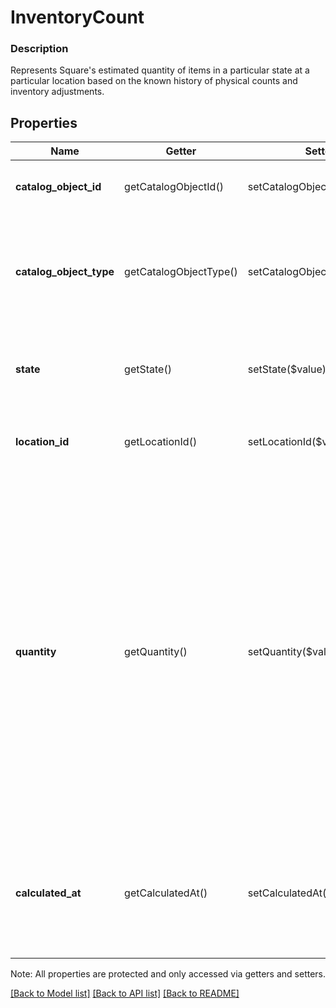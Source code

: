 # InventoryCount

### Description

Represents Square's estimated quantity of items in a particular state at a particular location based on the known history of physical counts and inventory adjustments.

## Properties
Name | Getter | Setter | Type | Description | Notes
------------ | ------------- | ------------- | ------------- | ------------- | -------------
**catalog_object_id** | getCatalogObjectId() | setCatalogObjectId($value) | **string** | The Square generated ID of the &#x60;CatalogObject&#x60; being tracked. | [optional] 
**catalog_object_type** | getCatalogObjectType() | setCatalogObjectType($value) | **string** | The &#x60;CatalogObjectType&#x60; of the &#x60;CatalogObject&#x60; being tracked. Tracking is only supported for the &#x60;ITEM_VARIATION&#x60; type. | [optional] 
**state** | getState() | setState($value) | **string** | The current &#x60;InventoryState&#x60; for the related quantity of items. See [InventoryState](#type-inventorystate) for possible values | [optional] 
**location_id** | getLocationId() | setLocationId($value) | **string** | The Square ID of the &#x60;Location&#x60; where the related quantity of items are being tracked. | [optional] 
**quantity** | getQuantity() | setQuantity($value) | **string** | The number of items affected by the estimated count as a decimal string. Can support up to 5 digits after the decimal point.  _Important_: The Point of Sale app and Dashboard do not currently support decimal quantities. If a Point of Sale app or Dashboard attempts to read a decimal quantity on inventory counts or adjustments, the quantity will be rounded down to the nearest integer. For example, &#x60;2.5&#x60; will become &#x60;2&#x60;, and &#x60;-2.5&#x60; will become &#x60;-3&#x60;. Read [Decimal Quantities (BETA)](https://developer.squareup.com/docs/docs/inventory-api/what-it-does#decimal-quantities-beta) for more information. | [optional] [beta]
**calculated_at** | getCalculatedAt() | setCalculatedAt($value) | **string** | A read-only timestamp in RFC 3339 format that indicates when Square received the most recent physical count or adjustment that had an affect on the estimated count. | [optional] 

Note: All properties are protected and only accessed via getters and setters.

[[Back to Model list]](../../README.md#documentation-for-models) [[Back to API list]](../../README.md#documentation-for-api-endpoints) [[Back to README]](../../README.md)

